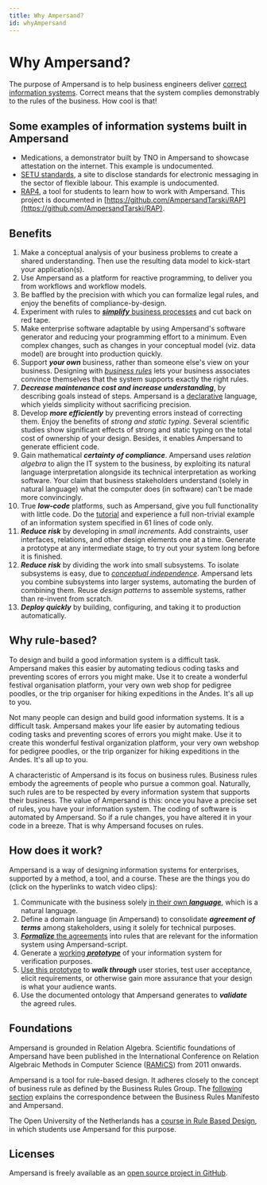 ```yaml
---
title: Why Ampersand?
id: whyAmpersand
---
```


# Why Ampersand?

The purpose of Ampersand is to help business engineers deliver [correct information systems](https://player.ou.nl/wowzaportlets/#!production/BDAXK2L). Correct means that the system complies demonstrably to the rules of the business. How cool is that!

## Some examples of information systems built in Ampersand

* Medications, a demonstrator built by TNO in Ampersand to showcase attestation on the internet. This example is undocumented.
* [SETU standards](https://setu.t4smm.nl/), a site to disclose standards for electronic messaging in the sector of flexible labour. This example is undocumented.
* [RAP4](https://rap.cs.ou.nl), a tool for students to learn how to work with Ampersand. This project is documented in [https://github.com/AmpersandTarski/RAP](https://github.com/AmpersandTarski/RAP).

## Benefits

1. Make a conceptual analysis of your business problems to create a shared understanding. Then use the resulting data model to kick-start your application(s).
2. Use Ampersand as a platform for reactive programming, to deliver you from workflows and workflow models.
3. Be baffled by the precision with which you can formalize legal rules, and enjoy the benefits of compliance-by-design.
4. Experiment with rules to [_**simplify**_ business processes](https://player.ou.nl/wowzaportlets/#!production/P2w4YD0) and cut back on red tape.
5. Make enterprise software adaptable by using Ampersand's software generator and reducing your programming effort to a minimum. Even complex changes, such as changes in your conceptual model (viz. data model) are brought into production quickly.
6. Support _**your own**_ business, rather than someone else's view on your business. Designing with [_business rules_](http://www.businessrulesgroup.org/brmanifesto/BRManifesto.pdf) lets your business associates convince themselves that the system supports exactly the right rules.
7. _**Decrease maintenance cost and increase understanding**_, by describing goals instead of steps. Ampersand is a [declarative](../conceptual/why-declarative.md) language, which yields simplicity without sacrificing precision.
8. Develop _**more efficiently**_ by preventing errors instead of correcting them. Enjoy the benefits of _strong and static typing_. Several scientific studies show significant effects of strong and static typing on the total cost of ownership of your design. Besides, it enables Ampersand to generate efficient code. 
9. Gain mathematical _**certainty of compliance**_. Ampersand uses _relation algebra_ to align the IT system to the business, by exploiting its natural language interpretation alongside its technical interpretation as working software. Your claim that business stakeholders understand (solely in natural language) what the computer does (in software) can't be made more convincingly.
10. True _**low-code**_ platforms, such as Ampersand, give you full functionality with little code. Do the [tutorial](../tutorial-rap4) and experience a full non-trivial example of an information system specified in 61 lines of code only.
11. _**Reduce risk**_ by developing in _small increments_. Add constraints, user interfaces, relations, and other design elements one at a time. Generate a prototype at any intermediate stage, to try out your system long before it is finished. 
12. _**Reduce risk**_ by dividing the work into small subsystems. To isolate subsystems is easy, due to [_conceptual independence_](http://dl.acm.org/citation.cfm?id=2946158.2946405). Ampersand lets you combine subsystems into larger systems, automating the burden of combining them.  Reuse _design patterns_ to assemble systems, rather than re-invent from scratch.
13. _**Deploy quickly**_ by building, configuring, and taking it to production automatically.

## Why rule-based?

To design and build a good information system is a difficult task. Ampersand makes this easier by automating tedious coding tasks and preventing scores of errors you might make. Use it to create a wonderful festival organisation platform, your very own web shop for pedigree poodles, or the trip organiser for hiking expeditions in the Andes. It's all up to you.

Not many people can design and build good information systems. It is a difficult task. Ampersand makes your life easier by automating tedious coding tasks and preventing scores of errors you might make. Use it to create this wonderful festival organization platform, your very own webshop for pedigree poodles, or the trip organizer for hiking expeditions in the Andes. It's all up to you.

A characteristic of Ampersand is its focus on business rules. Business rules embody the agreements of people who pursue a common goal. Naturally, such rules are to be respected by every information system that supports their business. The value of Ampersand is this: once you have a precise set of rules, you have your information system. The coding of software is automated by Ampersand. So if a rule changes, you have altered it in your code in a breeze. That is why Ampersand focuses on rules.

## How does it work?

Ampersand is a way of designing information systems for enterprises, supported by a method, a tool, and a course. These are the things you do (click on the hyperlinks to watch video clips):

1. Communicate with the business solely [in their own _**language**_](https://player.ou.nl/wowzaportlets/#!production/xqW5z2v), which is a natural language.
2. Define a domain language (in Ampersand) to consolidate _**agreement of terms**_ among stakeholders, using it solely for technical purposes.
3. [_**Formalize**_ the agreements](https://player.ou.nl/wowzaportlets/#!production/BDAXK2L) into rules that are relevant for the information system using Ampersand-script. 
4. Generate a [working _**prototype**_](https://player.ou.nl/wowzaportlets/#!production/7qozHDH) of your information system for verification purposes.
5. [Use this prototype](https://player.ou.nl/wowzaportlets/#!production/7qozHDH) to _**walk through**_ user stories, test user acceptance, elicit requirements, or otherwise gain more assurance that your design is what your audience wants.
6. Use the documented ontology that Ampersand generates to _**validate**_ the agreed rules.

## Foundations

Ampersand is grounded in Relation Algebra. Scientific foundations of Ampersand have been published in the International Conference on Relation Algebraic Methods in Computer Science ([RAMiCS](http://www.ramics-conference.org/)) from 2011 onwards.

Ampersand is a tool for rule-based design. It adheres closely to the concept of business rule as defined by the Business Rules Group. The [following section](business-rules-in-ampersand.md) explains the correspondence between the Business Rules Manifesto and Ampersand.

The Open University of the Netherlands has a [course in Rule Based Design](https://www.ou.nl/-/IM0403\_Rule-Based-Design), in which students use Ampersand for this purpose.

## Licenses

Ampersand is freely available as an [open source project in GitHub](https://github.com/AmpersandTarski).
